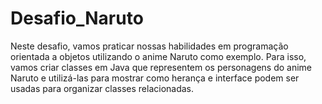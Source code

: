 # Desafio_Naruto
Neste desafio, vamos praticar nossas habilidades em programação orientada a objetos utilizando o anime Naruto como exemplo. Para isso, vamos criar classes em Java que representem os personagens do anime Naruto e utilizá-las para mostrar como herança e interface podem ser usadas para organizar classes relacionadas.
